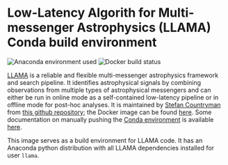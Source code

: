 # Low-Latency Algorith for Multi-messenger Astrophysics (LLAMA) Conda build environment
![Anaconda environment used](https://anaconda.org/stefco/llama-py37/badges/version.svg) ![Docker build status](https://img.shields.io/docker/cloud/build/stefco/llama-env.svg?style=flat-square)

[LLAMA](http://multimessenger.science) is a reliable and flexible multi-messenger astrophysics framework and search pipeline. It identifies astrophysical signals by combining observations from multiple types of astrophysical messengers and can either be run in online mode as a self-contained low-latency pipeline or in offline mode for post-hoc analyses. It is maintained by [Stefan Countryman](https://stc.sh) from [this github repository](https://github.com/stefco/llama-env); the Docker image can be found [here](https://cloud.docker.com/repository/registry-1.docker.io/stefco/llama-env). Some
documentation on manually pushing the [Conda environment](https://anaconda.org/stefco/environments) is available
[here](http://docs.anaconda.com/anaconda-cloud/user-guide/tasks/work-with-environments/).

This image serves as a build environment for LLAMA code. It has an Anaconda python distribution with all LLAMA dependencies installed for user `llama`.
